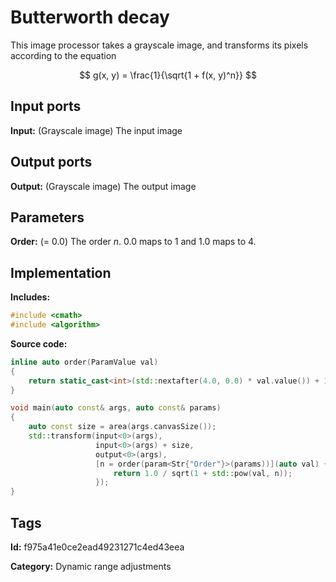 # Butterworth decay

This image processor takes a grayscale image, and transforms its pixels according to the equation

$$ g(x, y) = \frac{1}{\sqrt{1 + f(x, y)^n}} $$

## Input ports

__Input:__ (Grayscale image) The input image

## Output ports

__Output:__ (Grayscale image) The output image

## Parameters

__Order:__ (= 0.0) The order $n$. 0.0 maps to 1 and 1.0 maps to 4.

## Implementation

__Includes:__

```c++
#include <cmath>
#include <algorithm>
```

__Source code:__

```c++
inline auto order(ParamValue val)
{
	return static_cast<int>(std::nextafter(4.0, 0.0) * val.value()) + 1;
}

void main(auto const& args, auto const& params)
{
	auto const size = area(args.canvasSize());
	std::transform(input<0>(args),
	               input<0>(args) + size,
	               output<0>(args),
	               [n = order(param<Str{"Order"}>(params))](auto val) {
		               return 1.0 / sqrt(1 + std::pow(val, n));
	               });
}
```

## Tags

__Id:__ f975a41e0ce2ead49231271c4ed43eea

__Category:__ Dynamic range adjustments